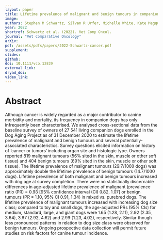 ```yaml
---
layout: paper
title: Lifetime prevalence of malignant and benign tumours in companion dogs Cross‐sectional analysis of Dog Aging Project baseline survey
image: 
authors: Stephen M Schwartz, Silvan R Urfer, Michelle White, Kate Megquier, Sandi Shrager, Dog Aging Project Consortium (..., Jing Ma, ...), Audrey Ruple
year: 2022
shortref: Schwartz et al. (2022). Vet Comp Oncol.
journal: "Vet Comparative Oncology"
arXiv: 
pdf: /assets/pdfs/papers/2022-Schwartz-cancer.pdf
supplement:
slides: 
github: 
doi: 10.1111/vco.12839
external_link:
dryad_doi:
video_link:
---
```


# Abstract

Although cancer is widely regarded as a major contributor to canine morbidity and mortality, its frequency in companion dogs has only infrequently been characterised. We analysed cross-sectional data from the baseline survey of owners of 27 541 living companion dogs enrolled in the Dog Aging Project as of 31 December 2020 to estimate the lifetime prevalence of malignant and benign tumours and several potentially-associated characteristics. Survey questions elicited information on history of ‘cancer or tumors’ including organ site and histologic type. Owners reported 819 malignant tumours (56% sited in the skin, muscle or other soft tissue) and 404 benign tumours (69% sited in the skin, muscle or other soft tissue). The lifetime prevalence of malignant tumours (29.7/1000 dogs) was approximately double the lifetime prevalence of benign tumours (14.7/1000 dogs). Lifetime prevalence of both malignant and benign tumours increased with dog age at survey completion. There were no statistically discernable differences in age-adjusted lifetime prevalence of malignant (prevalence ratio (PR) = 0.93 [95% confidence interval (CI) 0.82, 1.07] or benign tumours (PR = 1.10, 95% CI 0.91, 1.34) in mixed vs. purebred dogs. The lifetime prevalence of malignant tumours increased with increasing dog size class; compared to toy and small dogs, the age-adjusted PRs (95% CIs) for medium, standard, large, and giant dogs were 1.65 (1.28, 2.11), 2.92 (2.35, 3.64), 3.67 (2.92, 4.62) and 2.99 (1.23, 4.02), respectively. Similar though less pronounced patterns in relation to dog size class were observed for benign tumours. Ongoing prospective data collection will permit future studies on risk factors for canine tumour incidence.


